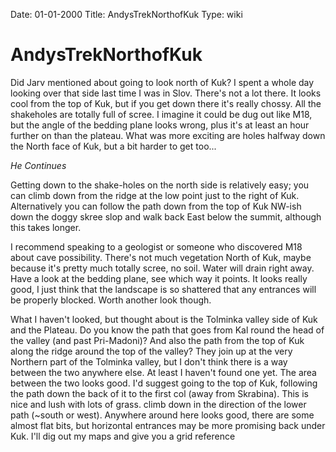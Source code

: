 Date: 01-01-2000
Title: AndysTrekNorthofKuk
Type: wiki


AndysTrekNorthofKuk 
===================





Did Jarv mentioned about going to look north of Kuk? I spent a whole day
looking over that side last time I was in Slov. There's not a lot there.
It looks cool from the top of Kuk, but if you get down there it's really
chossy. All the shakeholes are totally full of scree. I imagine it could
be dug out like M18, but the angle of the bedding plane looks wrong,
plus it's at least an hour further on than the plateau. What was more
exciting are holes halfway down the North face of Kuk, but a bit harder
to get too...

*He Continues*

Getting down to the shake-holes on the north side is relatively easy;
you can climb down from the ridge at the low point just to the right of
Kuk. Alternatively you can follow the path down from the top of Kuk
NW-ish down the doggy skree slop and walk back East below the summit,
although this takes longer.

I recommend speaking to a geologist or someone who discovered M18 about
cave possibility. There's not much vegetation North of Kuk, maybe
because it's pretty much totally scree, no soil. Water will drain right
away. Have a look at the bedding plane, see which way it points. It
looks really good, I just think that the landscape is so shattered that
any entrances will be properly blocked. Worth another look though.

What I haven't looked, but thought about is the Tolminka valley side of
Kuk and the Plateau. Do you know the path that goes from Kal round the
head of the valley (and past Pri-Madoni)? And also the path from the top
of Kuk along the ridge around the top of the valley? They join up at the
very Northern part of the Tolminka valley, but I don't think there is a
way between the two anywhere else. At least I haven't found one yet. The
area between the two looks good. I'd suggest going to the top of Kuk,
following the path down the back of it to the first col (away from
Skrabina). This is nice and lush with lots of grass. climb down in the
direction of the lower path (\~south or west). Anywhere around here
looks good, there are some almost flat bits, but horizontal entrances
may be more promising back under Kuk. I'll dig out my maps and give you
a grid reference







